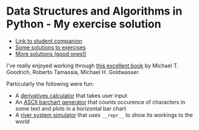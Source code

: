 # Data Structures and Algorithms in Python - My exercise solution

- [Link to student companion](https://bcs.wiley.com/he-bcs/Books?action=index&bcsId=8029&itemId=1118290275)
- [Some solutions to exercises](https://github.com/wdlcameron/Solutions-to-Data-Structures-and-Algorithms-in-Python)
- [More solutions (good ones!)](https://github.com/ekeleshian/data_structures_and_algorithms/blob/master/object_oriented_programming.py)

I've really enjoyed working through [this excellent book](https://www.wiley.com/en-gb/Data+Structures+and+Algorithms+in+Python-p-9781118549582) by Michael T. Goodrich, Roberto Tamassia, Michael H. Goldwasser.

Particularly the following were fun:

- A [derivatives calculator](https://github.com/richardguinness/book_data_structures_and_algorithms_in_python/blob/master/exercises_DSAP_part_4_deriv_calc.ipynb) that takes user input
- An [ASCII barchart generator](https://github.com/richardguinness/book_data_structures_and_algorithms_in_python/blob/master/exercises_DSAP_part_5_char_barchart.ipynb) that counts occurence of characters in some text and plots in a horizontal bar chart
- A [river system simulator](https://github.com/richardguinness/book_data_structures_and_algorithms_in_python/blob/master/exercises_DSAP_part_8_river_sim_2.ipynb) that uses `__repr__` to show its workings to the world